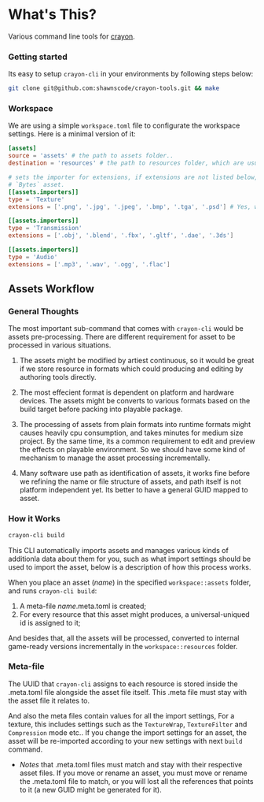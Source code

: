 # What's This?

Various command line tools for [crayon](https://github.com/shawnscode/crayon).

### Getting started

Its easy to setup `crayon-cli` in your environments by following steps below:

``` sh
git clone git@github.com:shawnscode/crayon-tools.git && make
```

### Workspace

We are using a simple `workspace.toml` file to configurate the workspace settings. Here is a minimal version of it:

```toml
[assets]
source = 'assets' # the path to assets folder..
destination = 'resources' # the path to resources folder, which are usually compiled from assets.

# sets the importer for extensions, if extensions are not listed below, it will be treated as
# `Bytes` asset.
[[assets.importers]]
type = 'Texture'
extensions = ['.png', '.jpg', '.jpeg', '.bmp', '.tga', '.psd'] # Yes, we do supports .PSD files.

[[assets.importers]]
type = 'Transmission'
extensions = ['.obj', '.blend', '.fbx', '.gltf', '.dae', '.3ds']

[[assets.importers]]
type = 'Audio'
extensions = ['.mp3', '.wav', '.ogg', '.flac']
```

## Assets Workflow

### General Thoughts
The most important sub-command that comes with `crayon-cli` would be assets pre-processing. There are different requirement for asset to be processed in various situations.

1. The assets might be modified by artiest continuous, so it would be great if we store resource in formats which could producing and editing by authoring tools directly.

2. The most effecient format is dependent on platform and hardware devices. The assets might be converts to various formats based on the build target before packing into playable package.

3. The processing of assets from plain formats into runtime formats might causes heavily cpu consumption, and takes minutes for medium size project. By the same time, its a common requirement to edit and preview the effects on playable environment. So we should have some kind of mechanism to manage the asset processing incrementally.

4. Many software use path as identification of assets, it works fine before we refining the name or file structure of assets, and path itself is not platform independent yet. Its better to have a general GUID mapped to asset.

### How it Works
```sh
crayon-cli build
```

This CLI automatically imports assets and manages various kinds of additionla data about them for you, such as what import settings should be used to import the asset, below is a description of how this process works.

When you place an asset (_name_) in the specified `workspace::assets` folder, and runs `crayon-cli build`:

1. A meta-file _name_.meta.toml is created;
2. For every resource that this asset might produces, a universal-uniqued id is assigned to it;

And besides that, all the assets will be processed, converted to internal game-ready versions incrementally  in the `workspace::resources` folder.

### Meta-file

The UUID that `crayon-cli` assigns to each resource is stored inside the .meta.toml file alongside the asset file itself. This .meta file must stay with the asset file it relates to.

And also the meta files contain values for all the import settings, For a texture, this includes settings such as the `TextureWrap`, `TextureFilter` and `Compression` mode etc.. If you change the import settings for an asset, the asset will be re-imported according to your new settings with next `build` command.
 
* _Notes_ that .meta.toml files must match and stay with their respective asset files. If you move or rename an asset, you must move or rename the .meta.toml file to match, or you will lost all the references that points to it (a new GUID might be generated for it).
